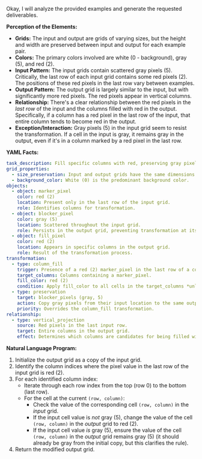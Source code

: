 Okay, I will analyze the provided examples and generate the requested deliverables.

**Perception of the Elements:**

*   **Grids:** The input and output are grids of varying sizes, but the height and width are preserved between input and output for each example pair.
*   **Colors:** The primary colors involved are white (0 - background), gray (5), and red (2).
*   **Input Pattern:** The input grids contain scattered gray pixels (5). Critically, the last row of each input grid contains some red pixels (2). The positions of these red pixels in the last row vary between examples.
*   **Output Pattern:** The output grid is largely similar to the input, but with significantly more red pixels. The red pixels appear in vertical columns.
*   **Relationship:** There's a clear relationship between the red pixels in the *last row* of the input and the columns filled with red in the output. Specifically, if a column has a red pixel in the last row of the input, that entire column tends to become red in the output.
*   **Exception/Interaction:** Gray pixels (5) in the input grid seem to resist the transformation. If a cell in the input is gray, it remains gray in the output, even if it's in a column marked by a red pixel in the last row.

**YAML Facts:**


```yaml
task_description: Fill specific columns with red, preserving gray pixels.
grid_properties:
  - size_preservation: Input and output grids have the same dimensions for each example.
  - background_color: White (0) is the predominant background color.
objects:
  - object: marker_pixel
    color: red (2)
    location: Present only in the last row of the input grid.
    role: Identifies columns for transformation.
  - object: blocker_pixel
    color: gray (5)
    location: Scattered throughout the input grid.
    role: Persists in the output grid, preventing transformation at its location.
  - object: fill_pixel
    color: red (2)
    location: Appears in specific columns in the output grid.
    role: Result of the transformation process.
transformation:
  - type: column_fill
    trigger: Presence of a red (2) marker_pixel in the last row of a column in the input.
    target_columns: Columns containing a marker_pixel.
    fill_color: red (2)
    condition: Apply fill_color to all cells in the target_columns *unless* the corresponding input cell is a gray (5) blocker_pixel.
  - type: preservation
    target: blocker_pixels (gray, 5)
    action: Copy gray pixels from their input location to the same output location.
    priority: Overrides the column_fill transformation.
relationship:
  - type: vertical_projection
    source: Red pixels in the last input row.
    target: Entire columns in the output grid.
    effect: Determines which columns are candidates for being filled with red.
```


**Natural Language Program:**

1.  Initialize the output grid as a copy of the input grid.
2.  Identify the column indices where the pixel value in the last row of the input grid is red (2).
3.  For each identified column index:
    *   Iterate through each row index from the top (row 0) to the bottom (last row).
    *   For the cell at the current `(row, column)`:
        *   Check the value of the corresponding cell `(row, column)` in the *input* grid.
        *   If the input cell value is *not* gray (5), change the value of the cell `(row, column)` in the *output* grid to red (2).
        *   If the input cell value *is* gray (5), ensure the value of the cell `(row, column)` in the *output* grid remains gray (5) (it should already be gray from the initial copy, but this clarifies the rule).
4.  Return the modified output grid.